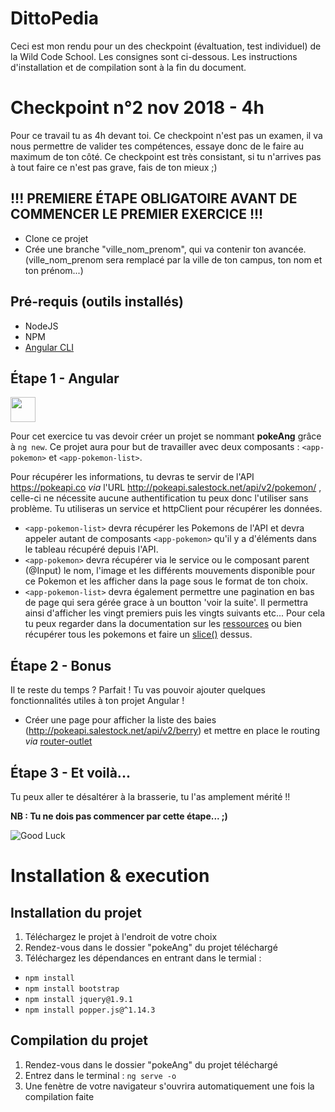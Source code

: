 # DittoPedia

Ceci est mon rendu pour un des checkpoint (évaltuation, test individuel) de la Wild Code School. Les consignes sont ci-dessous. Les instructions d'installation et de compilation sont à la fin du document.

# Checkpoint n°2 nov 2018 - **4h**

Pour ce travail tu as 4h devant toi. Ce checkpoint n'est pas un examen, il va nous permettre de valider tes compétences, essaye donc de le faire au maximum de ton côté.
Ce checkpoint est très consistant, si tu n'arrives pas à tout faire ce n'est pas grave, fais de ton mieux ;)



## **!!! PREMIERE ÉTAPE OBLIGATOIRE AVANT DE COMMENCER LE PREMIER EXERCICE !!!**


* Clone ce projet
* Crée une branche "ville_nom_prenom", qui va contenir ton avancée. (ville_nom_prenom sera remplacé par la ville de ton campus, ton nom et ton prénom...)



## Pré-requis (outils installés)

* NodeJS
* NPM
* [Angular CLI ](https://github.com/facebook/create-react-app)

## Étape 1 - Angular

<img src="https://media.giphy.com/media/DJM88aCmEeaNG/giphy.gif" height="40">


Pour cet exercice tu vas devoir créer un projet se nommant **pokeAng** grâce à `ng new`.
Ce projet aura pour but de travailler avec deux composants : `<app-pokemon>` et `<app-pokemon-list>`.

Pour récupérer les informations, tu devras te servir de l'API https://pokeapi.co *via* l'URL http://pokeapi.salestock.net/api/v2/pokemon/ , celle-ci ne nécessite aucune authentification tu peux donc l'utiliser sans problème.
Tu utiliseras un service et httpClient pour récupérer les données.

* `<app-pokemon-list>` devra récupérer les Pokemons de l'API et devra appeler autant de composants `<app-pokemon>` qu'il y a d'éléments dans le tableau récupéré depuis l'API.
* `<app-pokemon>` devra récupérer via le service ou le composant parent (@Input) le nom, l'image et les différents mouvements disponible pour ce Pokemon et les afficher dans la page sous le format de ton choix.
* `<app-pokemon-list>` devra également permettre une pagination en bas de page qui sera gérée grace à un boutton 'voir la suite'. Il permettra ainsi d'afficher les vingt premiers puis les vingts suivants etc... Pour cela tu peux regarder dans la documentation sur les [ressources](https://pokeapi.co/docs/v2.html#resource-lists) ou bien récupérer tous les pokemons et faire un [slice()](https://developer.mozilla.org/fr/docs/Web/JavaScript/Reference/Objets_globaux/Array/slice) dessus.

## Étape 2 - Bonus

Il te reste du temps ? Parfait ! Tu vas pouvoir ajouter quelques fonctionnalités utiles à ton projet Angular !


* Créer une page pour afficher la liste des baies (http://pokeapi.salestock.net/api/v2/berry) et mettre en place le routing _via_ [router-outlet](https://angular.io/guide/router)

## Étape 3 - Et voilà...

Tu peux aller te désaltérer à la brasserie, tu l'as amplement mérité !!

**NB : Tu ne dois pas commencer par cette étape... ;)**

![Good Luck](https://media.giphy.com/media/AC1PtbdsJZyOQ/giphy.gif)

# Installation & execution

## Installation du projet

1. Téléchargez le projet à l'endroit de votre choix
2. Rendez-vous dans le dossier "pokeAng" du projet téléchargé
3. Téléchargez les dépendances en entrant dans le termial : 
- ```npm install``` 
- ```npm install bootstrap```
- ```npm install jquery@1.9.1```
- ```npm install popper.js@^1.14.3```

## Compilation du projet

1. Rendez-vous dans le dossier "pokeAng" du projet téléchargé
2. Entrez dans le terminal : ```ng serve -o```
3. Une fenètre de votre navigateur s'ouvrira automatiquement une fois la compilation faite
